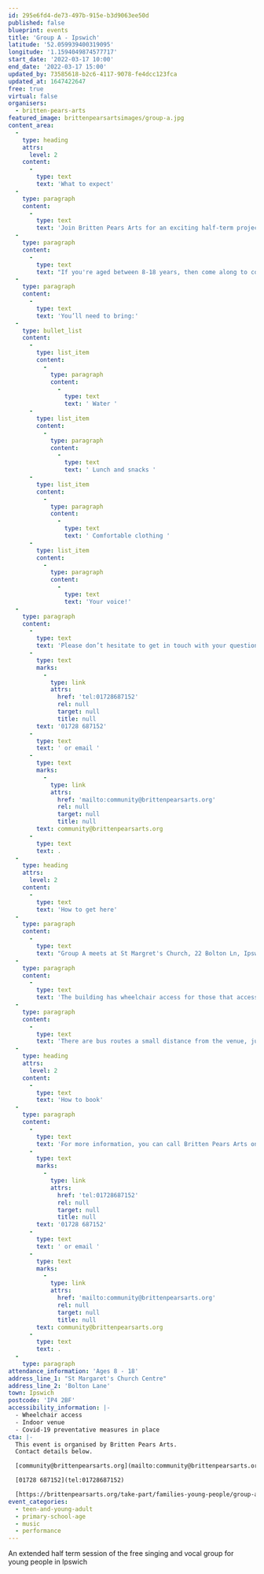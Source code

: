 ```yaml
---
id: 295e6fd4-de73-497b-915e-b3d9063ee50d
published: false
blueprint: events
title: 'Group A - Ipswich'
latitude: '52.059939400319095'
longitude: '1.1594049874577717'
start_date: '2022-03-17 10:00'
end_date: '2022-03-17 15:00'
updated_by: 73585618-b2c6-4117-9078-fe4dcc123fca
updated_at: 1647422647
free: true
virtual: false
organisers:
  - britten-pears-arts
featured_image: brittenpearsartsimages/group-a.jpg
content_area:
  -
    type: heading
    attrs:
      level: 2
    content:
      -
        type: text
        text: 'What to expect'
  -
    type: paragraph
    content:
      -
        type: text
        text: 'Join Britten Pears Arts for an exciting half-term project as part of their vocal performance initiative, Group A. '
  -
    type: paragraph
    content:
      -
        type: text
        text: "If you're aged between 8-18 years, then come along to collaborate with other young people for a day of song writing and singing. "
  -
    type: paragraph
    content:
      -
        type: text
        text: 'You’ll need to bring:'
  -
    type: bullet_list
    content:
      -
        type: list_item
        content:
          -
            type: paragraph
            content:
              -
                type: text
                text: ' Water '
      -
        type: list_item
        content:
          -
            type: paragraph
            content:
              -
                type: text
                text: ' Lunch and snacks '
      -
        type: list_item
        content:
          -
            type: paragraph
            content:
              -
                type: text
                text: ' Comfortable clothing '
      -
        type: list_item
        content:
          -
            type: paragraph
            content:
              -
                type: text
                text: 'Your voice!'
  -
    type: paragraph
    content:
      -
        type: text
        text: 'Please don’t hesitate to get in touch with your questions or concerns. You can call Britten Pears Arts on '
      -
        type: text
        marks:
          -
            type: link
            attrs:
              href: 'tel:01728687152'
              rel: null
              target: null
              title: null
        text: '01728 687152'
      -
        type: text
        text: ' or email '
      -
        type: text
        marks:
          -
            type: link
            attrs:
              href: 'mailto:community@brittenpearsarts.org'
              rel: null
              target: null
              title: null
        text: community@brittenpearsarts.org
      -
        type: text
        text: .
  -
    type: heading
    attrs:
      level: 2
    content:
      -
        type: text
        text: 'How to get here'
  -
    type: paragraph
    content:
      -
        type: text
        text: "Group A meets at St Margret's Church, 22 Bolton Ln, Ipswich IP4 2BT."
  -
    type: paragraph
    content:
      -
        type: text
        text: 'The building has wheelchair access for those that accessibility needs.'
  -
    type: paragraph
    content:
      -
        type: text
        text: 'There are bus routes a small distance from the venue, just a one too two minute walk.'
  -
    type: heading
    attrs:
      level: 2
    content:
      -
        type: text
        text: 'How to book'
  -
    type: paragraph
    content:
      -
        type: text
        text: 'For more information, you can call Britten Pears Arts on '
      -
        type: text
        marks:
          -
            type: link
            attrs:
              href: 'tel:01728687152'
              rel: null
              target: null
              title: null
        text: '01728 687152'
      -
        type: text
        text: ' or email '
      -
        type: text
        marks:
          -
            type: link
            attrs:
              href: 'mailto:community@brittenpearsarts.org'
              rel: null
              target: null
              title: null
        text: community@brittenpearsarts.org
      -
        type: text
        text: .
  -
    type: paragraph
attendance_information: 'Ages 8 - 18'
address_line_1: "St Margaret's Church Centre"
address_line_2: 'Bolton Lane'
town: Ipswich
postcode: 'IP4 2BF'
accessibility_information: |-
  - Wheelchair access
  - Indoor venue
  - Covid-19 preventative measures in place
cta: |-
  This event is organised by Britten Pears Arts.
  Contact details below.

  [community@brittenpearsarts.org](mailto:community@brittenpearsarts.org)

  [01728 687152](tel:01728687152)

  [https://brittenpearsarts.org/take-part/families-young-people/group-a ](https://brittenpearsarts.org/take-part/families-young-people/group-a )
event_categories:
  - teen-and-young-adult
  - primary-school-age
  - music
  - performance
---
```

An extended half term session of the free singing and vocal group for young people in Ipswich